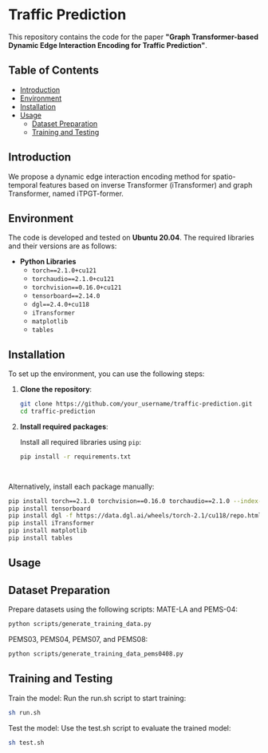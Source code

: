 # Traffic Prediction

This repository contains the code for the paper **"Graph Transformer-based Dynamic Edge Interaction Encoding for Traffic Prediction"**.

## Table of Contents
- [Introduction](#introduction)
- [Environment](#environment)
- [Installation](#installation)
- [Usage](#usage)
  - [Dataset Preparation](#dataset-preparation)
  - [Training and Testing](#training-and-testing)

## Introduction
We propose a dynamic edge interaction encoding method for spatio-temporal features based on inverse Transformer (iTransformer) and graph Transformer, named iTPGT-former.

## Environment
The code is developed and tested on **Ubuntu 20.04**. The required libraries and their versions are as follows:

- **Python Libraries**
  - `torch==2.1.0+cu121`
  - `torchaudio==2.1.0+cu121`
  - `torchvision==0.16.0+cu121`
  - `tensorboard==2.14.0`
  - `dgl==2.4.0+cu118`
  - `iTransformer`
  - `matplotlib`
  - `tables`

## Installation
To set up the environment, you can use the following steps:

1. **Clone the repository**:
   ```bash
   git clone https://github.com/your_username/traffic-prediction.git
   cd traffic-prediction
   
2. **Install required packages**:

   Install all required libraries using `pip`:
   ```bash
   pip install -r requirements.txt

 
Alternatively, install each package manually:

  ```bash
  pip install torch==2.1.0 torchvision==0.16.0 torchaudio==2.1.0 --index-url https://download.pytorch.org/whl/cu121
  pip install tensorboard
  pip install dgl -f https://data.dgl.ai/wheels/torch-2.1/cu118/repo.html
  pip install iTransformer
  pip install matplotlib
  pip install tables
  ```

  
## Usage
 ## Dataset Preparation
Prepare datasets using the following scripts:
MATE-LA and PEMS-04:
```bash
python scripts/generate_training_data.py
```

PEMS03, PEMS04, PEMS07, and PEMS08:

```bash
python scripts/generate_training_data_pems0408.py
```

 ## Training and Testing
Train the model: Run the run.sh script to start training:
```bash
sh run.sh
```

Test the model: Use the test.sh script to evaluate the trained model:

```bash
sh test.sh
```
